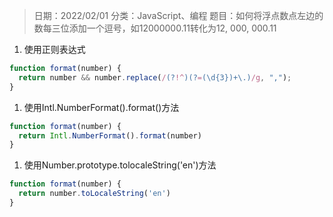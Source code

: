 > 日期：2022/02/01
分类：JavaScript、编程
题目：如何将浮点数点左边的数每三位添加一个逗号，如12000000.11转化为12, 000, 000.11

1. 使用正则表达式

```JavaScript
function format(number) {
  return number && number.replace(/(?!^)(?=(\d{3})+\.)/g, ",");
}
```
1. 使用Intl.NumberFormat().format()方法

```JavaScript
function format(number) {
  return Intl.NumberFormat().format(number)
}
```
1. 使用Number.prototype.tolocaleString('en')方法

```JavaScript
function format(number) {
  return number.toLocaleString('en')
}
```

